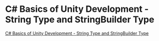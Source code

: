 # C# Basics of Unity Development - String Type and StringBuilder Type
[C# Basics of Unity Development - String Type and StringBuilder Type](https://aiwithcloud.com/2022/09/15/c_basics_of_unity_development___string_type_and_stringbuilder_type/)